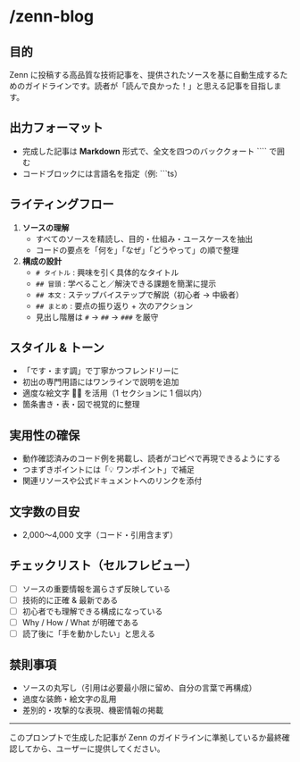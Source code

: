 # /zenn-blog

## 目的

Zenn に投稿する高品質な技術記事を、提供されたソースを基に自動生成するためのガイドラインです。読者が「読んで良かった！」と思える記事を目指します。

## 出力フォーマット

- 完成した記事は **Markdown** 形式で、全文を四つのバッククォート ```` で囲む
- コードブロックには言語名を指定（例: ```ts）

## ライティングフロー

1. **ソースの理解**
   - すべてのソースを精読し、目的・仕組み・ユースケースを抽出
   - コードの要点を「何を」「なぜ」「どうやって」の順で整理
2. **構成の設計**
   - `# タイトル` : 興味を引く具体的なタイトル
   - `## 冒頭` : 学べること／解決できる課題を簡潔に提示
   - `## 本文` : ステップバイステップで解説（初心者 → 中級者）
   - `## まとめ` : 要点の振り返り + 次のアクション
   - 見出し階層は `#` → `##` → `###` を厳守

## スタイル & トーン

- 「です・ます調」で丁寧かつフレンドリーに
- 初出の専門用語にはワンラインで説明を追加
- 適度な絵文字 🙂🚀 を活用（1 セクションに 1 個以内）
- 箇条書き・表・図で視覚的に整理

## 実用性の確保

- 動作確認済みのコード例を掲載し、読者がコピペで再現できるようにする
- つまずきポイントには「💡 ワンポイント」で補足
- 関連リソースや公式ドキュメントへのリンクを添付

## 文字数の目安

- 2,000〜4,000 文字（コード・引用含まず）

## チェックリスト（セルフレビュー）

- [ ] ソースの重要情報を漏らさず反映している
- [ ] 技術的に正確 & 最新である
- [ ] 初心者でも理解できる構成になっている
- [ ] Why / How / What が明確である
- [ ] 読了後に「手を動かしたい」と思える

## 禁則事項

- ソースの丸写し（引用は必要最小限に留め、自分の言葉で再構成）
- 過度な装飾・絵文字の乱用
- 差別的・攻撃的な表現、機密情報の掲載

---

このプロンプトで生成した記事が Zenn のガイドラインに準拠しているか最終確認してから、ユーザーに提供してください。
